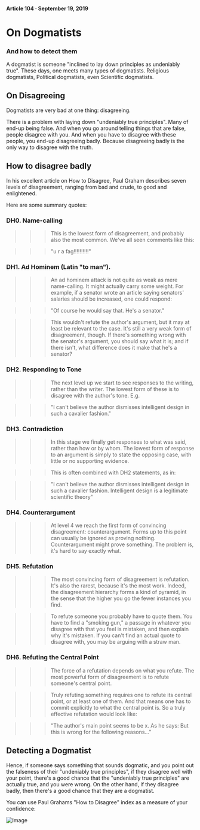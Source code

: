 #### Article 104 · September 19, 2019

# On Dogmatists

### And how to detect them

A dogmatist is someone "inclined to lay down principles as undeniably true". These days, one meets many types of dogmatists. Religious dogmatists, Political dogmatists, even Scientific dogmatists.

## On Disagreeing

Dogmatists are very bad at one thing: disagreeing.

There is a problem with laying down "undeniably true principles". Many of end-up being false. And when you go around telling things that are false, people disagree with you. And when you have to disagree with these people, you end-up disagreeing badly. Because disagreeing badly is the only way to disagree with the truth.

## How to disagree badly

In his excellent article on How to Disagree, Paul Graham describes seven levels of disagreement, ranging from bad and crude, to good and enlightened.

Here are some summary quotes:

### DH0. Name-calling

>>> This is the lowest form of disagreement, and probably also the most common. We've all seen comments like this:

>>> "u r a fag!!!!!!!!!!"

### DH1. Ad Hominem (Latin "to man").

>>> An ad hominem attack is not quite as weak as mere name-calling. It might actually carry some weight. For example, if a senator wrote an article saying senators' salaries should be increased, one could respond:

>>> "Of course he would say that. He's a senator."

>>> This wouldn't refute the author's argument, but it may at least be relevant to the case. It's still a very weak form of disagreement, though. If there's something wrong with the senator's argument, you should say what it is; and if there isn't, what difference does it make that he's a senator?

### DH2. Responding to Tone

>>> The next level up we start to see responses to the writing, rather than the writer. The lowest form of these is to disagree with the author's tone. E.g.

>>> "I can't believe the author dismisses intelligent design in such a cavalier fashion."

### DH3. Contradiction

>>> In this stage we finally get responses to what was said, rather than how or by whom. The lowest form of response to an argument is simply to state the opposing case, with little or no supporting evidence.

>>> This is often combined with DH2 statements, as in:

>>> "I can't believe the author dismisses intelligent design in such a cavalier fashion. Intelligent design is a legitimate scientific theory"

### DH4. Counterargument

>>> At level 4 we reach the first form of convincing disagreement: counterargument. Forms up to this point can usually be ignored as proving nothing. Counterargument might prove something. The problem is, it's hard to say exactly what.

### DH5. Refutation

>>> The most convincing form of disagreement is refutation. It's also the rarest, because it's the most work. Indeed, the disagreement hierarchy forms a kind of pyramid, in the sense that the higher you go the fewer instances you find.

>>> To refute someone you probably have to quote them. You have to find a "smoking gun," a passage in whatever you disagree with that you feel is mistaken, and then explain why it's mistaken. If you can't find an actual quote to disagree with, you may be arguing with a straw man.

### DH6. Refuting the Central Point

>>> The force of a refutation depends on what you refute. The most powerful form of disagreement is to refute someone's central point.

>>> Truly refuting something requires one to refute its central point, or at least one of them. And that means one has to commit explicitly to what the central point is. So a truly effective refutation would look like:

>>> "The author's main point seems to be x. As he says:<quotation> But this is wrong for the following reasons..."

## Detecting a Dogmatist

Hence, if someone says something that sounds dogmatic, and you point out the falseness of their "undeniably true principles", if they disagree well with your point, there's a good chance that the "undeniably true principles" are actually true, and you were wrong. On the other hand, if they disagree badly, then there's a good chance that they are a dogmatist.

You can use Paul Grahams "How to Disagree" index as a measure of your confidence:

![Image](https://cdn-images-1.medium.com/max/800/1*JCFvQrP77PrEeQpIfsNNyA.png)